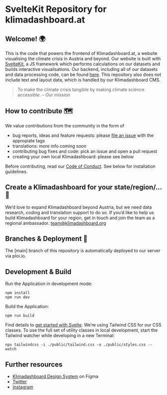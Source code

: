 # SvelteKit Repository for klimadashboard.at

## Welcome! 🌍

This is the code that powers the frontend of Klimadashboard.at, a website visualising the climate crisis in Austria and beyond. Our website is built with [SvelteKit](https://kit.svelte.dev), a JS framework which performs calculations on our datasets and builds interactive visualisations. Our backend, including all of our datasets and data processing code, can be found [here](https://github.com/klimadashboard). This repository also does not include text and layout data, which is handled by our Klimadashboard CMS.

> To make the climate crisis tangible by making climate science accessible.
> – _Our mission_

## How to contribute 🗺

We value contributions from the community in the form of

- bug reports, ideas and feature requests: please [file an issue](https://github.com/klimadashboard/klimadashboardAT-core/issues) with the appropiate tags
- translations: more info coming soon
- contributing bug fixes and code: pick an issue and open a pull request
- creating your own local Klimadashboard: please see below

Before contributing, read our [Code of Conduct](CODE_OF_CONDUCT.md). See below for installation guidelines.

## Create a Klimadashboard for your state/region/... 🗾

We’d love to expand Klimadashboard beyond Austria, but we need data research, coding and translation support to do so. If you’d like to help us build Klimadashboard for your region, get in touch and join the team as a regional ambassador. <team@klimadashboard.org>

## Branches & Deployment 🧭

The [main] branch of this repository is automatically deployed to our server via ploi.io. 

## Development & Build

Run the Application in development mode:

```
npm install
npm run dev
```

Build the Application:

```
npm run build
```

Find details to [get started with Svelte](https://svelte.dev/blog/the-easiest-way-to-get-started).
We’re using Tailwind CSS for our CSS classes. To use the full set of utility classes in local development, start the Tailwind watcher while developing in a new Terminal:

```
npx tailwindcss -i ./public/tailwind.css -o ./public/styles.css --watch
```

## Further resources

- [Klimadashboard Design System](https://figma.com/@klimadashboard) on Figma
- [Twitter](https://twitter.com/klimadashboard)
- [Instagram](https://instagram.com/klimadashboard)
